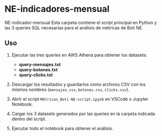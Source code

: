 # NE-indicadores-mensual
NE-indicador-mensual  Esta carpeta contiene el script principal en Python y las 3 queries SQL necesarias para el análisis de métricas de Boti NE.

## Uso

1. Ejecutar las tres queries en AWS Athena para obtener los datasets:  
   - **query-mensajes.txt**  
   - **query-botones.txt**  
   - **query-clicks.txt**

2. Descargar los resultados y guardarlos como archivos CSV con los mismos nombres (`mensajes.csv`, `botones.csv`, `clicks.csv`).

3. Abrir el script `Métricas_Boti-NE-script.ipynb` en VSCode o Jupyter Notebook.

4. Cargar los 3 datasets generados por las queries en la carpeta indicada dentro del script.

5. Ejecutar todo el notebook para obtener el análisis.
